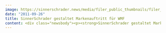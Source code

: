 ```yaml
---
image: https://sinnerschrader.news/media/filer_public_thumbnails/filer_public/15/4a/154a3654-e266-47ed-8e89-1784c14eec2b/varfoldersdjk8pxf42x64d8fxslz8jcc8fc0000gnttmpwprm2m__480x288_q85_crop_subsampling-2_upscale.jpg
date: "2011-09-26"
title: SinnerSchrader gestaltet Markenauftritt für WMF
content: <div class="newsbody"><p><strong>SinnerSchrader gestaltet Markenauftritt für WMF<br/></strong><br/>Der Webauftritt von WMF erstrahlt in neuem Glanz. Der Hersteller von Bestecken, Kochgeschirr und Kaffeemaschinen setzt online künftig auf eine Kombination aus hochwertiger Markeninszenierung und nutzerfreundlichem Shop-Modell. Verantwortlich für Konzeption und Design des WMF-Auftritts ist das Frankfurter Büro der Digitalagentur SinnerSchrader.</p><p>Der Markenbereich “WMF erleben” zeichnet sich durch eine großzügige und aufgeräumte Gestaltung aus, deren große Bildelemente den Magazin-Charakter der Seiten unterstreicht&#58; Nutzer bekommen dort Kochtipps von Testimonial Johann Lafer und können sich über die vorstellten WMF-Produkte informieren.</p><p>Sind sie von den Vorteilen überzeugt, ist der Shop stets nur einen Klick entfernt. Dort können Besucher die Artikel zudem bewerten und direkt ihren Friends und Followern via Social Media empfehlen.</p><p>Dirk Hibbeler, Standortleiter SinnerSchrader Frankfurt&#58; “Über das Marken- zum Einkaufserlebnis&#58; Der neue WMF-Auftritt zeigt, dass das harmonisch funktionieren kann.”</p><p><a href="http&#58;//wmf.de">www.wmf.de<br/></a></p><p><strong>Über SinnerSchrader<br/></strong>SinnerSchrader gehört zu den führenden Digitalagenturen in Deutschland. SinnerSchrader entwickelt interaktive Strategien, Plattformen und Applikationen, die radikale Beziehungen zwischen Konsumenten und Marken schaffen. In der SinnerSchrader-Gruppe arbeiten rund 400 Mitarbeiter an den Standorten Hamburg, Frankfurt am Main, Berlin und Hannover für Kunden wie Allianz, TUI, Tchibo, simyo, REWE, comdirect bank, Gucci Group, OTTO und Steigenberger. SinnerSchrader wurde 1996 gegründet und ist seit 1999 börsennotiert.</p></div>
---
```


